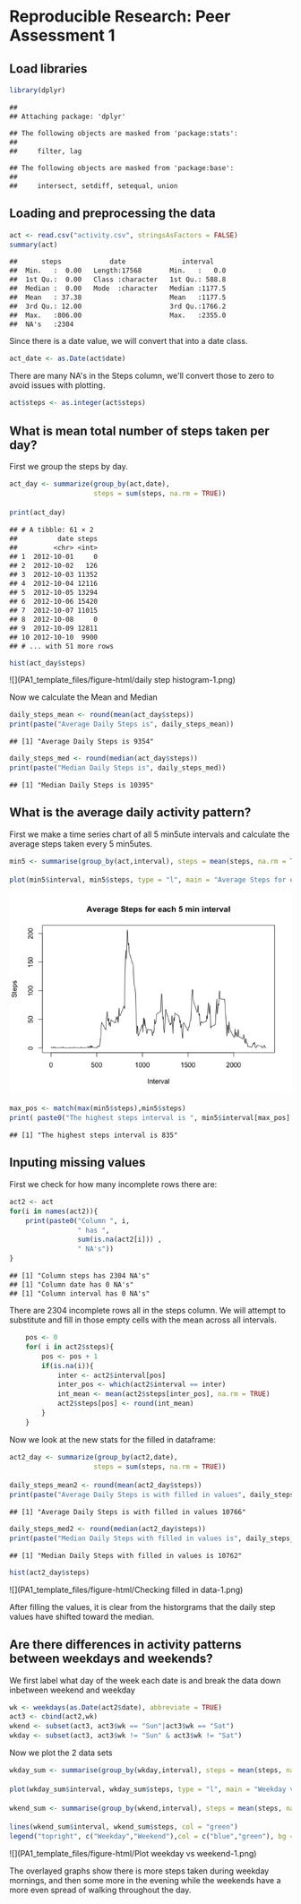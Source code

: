 # Reproducible Research: Peer Assessment 1
## Load libraries

```r
library(dplyr)
```

```
## 
## Attaching package: 'dplyr'
```

```
## The following objects are masked from 'package:stats':
## 
##     filter, lag
```

```
## The following objects are masked from 'package:base':
## 
##     intersect, setdiff, setequal, union
```

## Loading and preprocessing the data

```r
act <- read.csv("activity.csv", stringsAsFactors = FALSE)
summary(act)
```

```
##      steps            date              interval     
##  Min.   :  0.00   Length:17568       Min.   :   0.0  
##  1st Qu.:  0.00   Class :character   1st Qu.: 588.8  
##  Median :  0.00   Mode  :character   Median :1177.5  
##  Mean   : 37.38                      Mean   :1177.5  
##  3rd Qu.: 12.00                      3rd Qu.:1766.2  
##  Max.   :806.00                      Max.   :2355.0  
##  NA's   :2304
```

Since there is a date value, we will convert that into a date class.

```r
act_date <- as.Date(act$date)
```



There are many NA's in the Steps column, we'll convert those to zero to avoid issues with plotting.

```r
act$steps <- as.integer(act$steps)
```

## What is mean total number of steps taken per day?

First we group the steps by day.


```r
act_day <- summarize(group_by(act,date), 
                     steps = sum(steps, na.rm = TRUE))

print(act_day)
```

```
## # A tibble: 61 × 2
##          date steps
##         <chr> <int>
## 1  2012-10-01     0
## 2  2012-10-02   126
## 3  2012-10-03 11352
## 4  2012-10-04 12116
## 5  2012-10-05 13294
## 6  2012-10-06 15420
## 7  2012-10-07 11015
## 8  2012-10-08     0
## 9  2012-10-09 12811
## 10 2012-10-10  9900
## # ... with 51 more rows
```

```r
hist(act_day$steps)
```

![](PA1_template_files/figure-html/daily step histogram-1.png)<!-- -->

Now we calculate the Mean and Median

```r
daily_steps_mean <- round(mean(act_day$steps))
print(paste("Average Daily Steps is", daily_steps_mean))
```

```
## [1] "Average Daily Steps is 9354"
```

```r
daily_steps_med <- round(median(act_day$steps))
print(paste("Median Daily Steps is", daily_steps_med))
```

```
## [1] "Median Daily Steps is 10395"
```


## What is the average daily activity pattern?
First we make a time series chart of all 5 min5ute intervals and calculate the average steps taken every 5 min5utes.

```r
min5 <- summarise(group_by(act,interval), steps = mean(steps, na.rm = TRUE))

plot(min5$interval, min5$steps, type = "l", main = "Average Steps for each interval", xlab = "Interval", ylab = "Steps")
```

![](PA1_template_files/figure-html/Interval-1.png)<!-- -->

```r
max_pos <- match(max(min5$steps),min5$steps)
print( paste0("The highest steps interval is ", min5$interval[max_pos] ) )
```

```
## [1] "The highest steps interval is 835"
```

## Inputing missing values
First we check for how many incomplete rows there are: 

```r
act2 <- act
for(i in names(act2)){
    print(paste0("Column ", i, 
                 " has ",
                 sum(is.na(act2[i])) ,
                 " NA's"))
}
```

```
## [1] "Column steps has 2304 NA's"
## [1] "Column date has 0 NA's"
## [1] "Column interval has 0 NA's"
```
There are 2304 incomplete rows all in the steps column.  We will attempt to substitute and fill in those empty cells with the mean across all intervals.


```r
    pos <- 0
    for( i in act2$steps){
        pos <- pos + 1
        if(is.na(i)){
            inter <- act2$interval[pos]
            inter_pos <- which(act2$interval == inter)
            int_mean <- mean(act2$steps[inter_pos], na.rm = TRUE)
            act2$steps[pos] <- round(int_mean)
        }
    }
```

Now we look at the new stats for the filled in dataframe:

```r
act2_day <- summarize(group_by(act2,date), 
                     steps = sum(steps, na.rm = TRUE))

daily_steps_mean2 <- round(mean(act2_day$steps))
print(paste("Average Daily Steps is with filled in values", daily_steps_mean2))
```

```
## [1] "Average Daily Steps is with filled in values 10766"
```

```r
daily_steps_med2 <- round(median(act2_day$steps))
print(paste("Median Daily Steps with filled in values is", daily_steps_med2))
```

```
## [1] "Median Daily Steps with filled in values is 10762"
```

```r
hist(act2_day$steps)
```

![](PA1_template_files/figure-html/Checking filled in data-1.png)<!-- -->

After filling the values, it is clear from the historgrams that the daily step values have shifted toward the median.

## Are there differences in activity patterns between weekdays and weekends?

We first label what day of the week each date is and break the data down inbetween weekend and weekday


```r
wk <- weekdays(as.Date(act2$date), abbreviate = TRUE)
act3 <- cbind(act2,wk)
wkend <- subset(act3, act3$wk == "Sun"|act3$wk == "Sat")
wkday <- subset(act3, act3$wk != "Sun" & act3$wk != "Sat")
```

Now we plot the 2 data sets


```r
wkday_sum <- summarise(group_by(wkday,interval), steps = mean(steps, na.rm = TRUE))

plot(wkday_sum$interval, wkday_sum$steps, type = "l", main = "Weekday vs Weekend Step Pattern", xlab = "Interval", ylab = "Steps", ylim = c(0,300), col = "blue")

wkend_sum <- summarise(group_by(wkend,interval), steps = mean(steps, na.rm = TRUE))

lines(wkend_sum$interval, wkend_sum$steps, col = "green")
legend("topright", c("Weekday","Weekend"),col = c("blue","green"), bg = "gray", cex = .75, lty = 1, bty = "n")
```

![](PA1_template_files/figure-html/Plot weekday vs weekend-1.png)<!-- -->

The overlayed graphs show there is more steps taken during weekday mornings, and then some more in the evening while the weekends have a more even spread of walking throughout the day.
